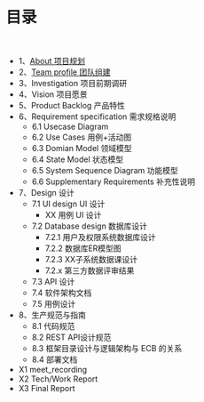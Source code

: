 # [](#TOC)目录

&nbsp;&nbsp; 

* 1、[About 项目规划](2018_9_24_About.md)
* 2、[Team profile 团队组建](2018_9_23_team_profile.md)
* 3、Investigation 项目前期调研
* 4、Vision 项目愿景
* 5、Product Backlog 产品特性
* 6、Requirement specification 需求规格说明
    - 6.1 Usecase Diagram
    - 6.2 Use Cases 用例+活动图
    - 6.3 Domian Model 领域模型
    - 6.4 State Model 状态模型
    - 6.5 System Sequence Diagram 功能模型
    - 6.6 Supplementary Requirements 补充性说明
* 7、Design 设计
    - 7.1 UI design UI 设计
        - XX 用例 UI 设计
    - 7.2 Database design 数据库设计
        - 7.2.1 用户及权限系统数据库设计
        - 7.2.2 数据库ER模型图
        - 7.2.3 XX子系统数据课设计
        - 7.2.x 第三方数据评审结果
    - 7.3 API 设计
    - 7.4 软件架构文档
    - 7.5 用例设计
* 8、生产规范与指南
    - 8.1 代码规范
    - 8.2 REST API设计规范
    - 8.3 框架目录设计与逻辑架构与 ECB 的关系
    - 8.4 部署文档
* X1 meet_recording
* X2 Tech/Work Report
* X3 Final Report
